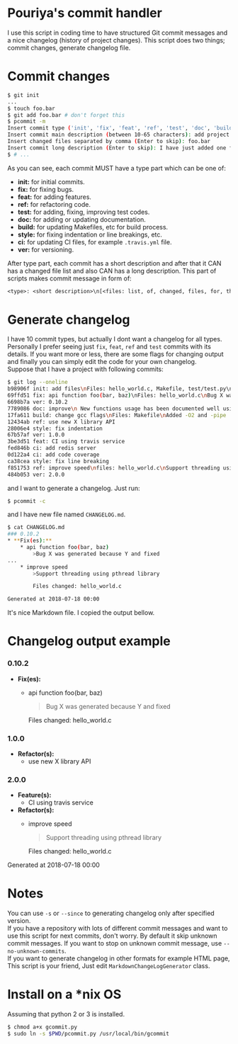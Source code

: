# Pouriya's commit handler
I use this script in coding time to have structured Git commit messages and a nice changelog (history of project changes). This script does two things; commit changes, generate changelog file.


# Commit changes
```sh
$ git init
...
$ touch foo.bar
$ git add foo.bar # don't forget this
$ pcommit -m
Insert commit type ('init', 'fix', 'feat', 'ref', 'test', 'doc', 'build', 'style', 'ci', 'ver'): init
Insert commit main description (between 10-65 characters): add project source code
Insert changed files separated by comma (Enter to skip): foo.bar
Insert commit long description (Enter to skip): I have just added one file because of X and Y
$ # ...
```
As you can see, each commit MUST have a type part which can be one of:  
* **init:** for initial commits.
* **fix:** for fixing bugs.
* **feat:** for adding features.
* **ref:** for refactoring code.
* **test:** for adding, fixing, improving test codes.
* **doc:** for adding or updating documentation.
* **build:** for updating Makefiles, etc for build process.
* **style:** for fixing indentation or line breakings, etc.
* **ci:** for updating CI files, for example `.travis.yml` file.
* **ver:** for versioning.

After type part, each commit has a short description and after that it CAN has a changed file list and also CAN has a long description. This part of scripts makes commit message in form of:  
```txt
<type>: <short description>\n[<files: list, of, changed, files, for, this, commit, separated, with, comma>][<long description>]
```

# Generate changelog
I have 10 commit types, but actually I dont want a changelog for all types. Personally I prefer seeing just `fix`, `feat`, `ref` and `test` commits with its details. If you want more or less, there are some flags for changing output and finally you can simply edit the code for your own changelog.  
Suppose that I have a project with following commits:  
```sh
$ git log --oneline
b98906f init: add files\nFiles: hello_world.c, Makefile, test/test.py\nThis is initial commit of project
69ffd51 fix: api function foo(bar, baz)\nFiles: hello_world.c\nBug X was generated because Y and fixed
6698b7a ver: 0.10.2
7789086 doc: improve\n New functions usage has been documented well using markdown in code
17fa611 build: change gcc flags\nFiles: Makefile\nAdded -O2 and -pipe
12434ab ref: use new X library API 
28006e4 style: fix indentation 
67b57af ver: 1.0.0
3be3d51 feat: CI using travis service
fed846b ci: add redis server
0d122a4 ci: add code coverage
ca38cea style: fix line breaking
f851753 ref: improve speed\nfiles: hello_world.c\nSupport threading using pthread library
484b053 ver: 2.0.0
```
and I want to generate a changelog. Just run:  
```sh
$ pcommit -c
```
and I have new file named `CHANGELOG.md`.  
```sh
$ cat CHANGELOG.md
### 0.10.2
* **Fix(es):**
    * api function foo(bar, baz)  
        >Bug X was generated because Y and fixed  
...
    * improve speed  
        >Support threading using pthread library  

        Files changed: hello_world.c  

Generated at 2018-07-18 00:00
```
It's nice Markdown file. I copied the output bellow.  

# Changelog output example
### 0.10.2
* **Fix(es):**
    * api function foo(bar, baz)  
        >Bug X was generated because Y and fixed  

        Files changed: hello_world.c  
### 1.0.0
* **Refactor(s):**
    * use new X library API  
### 2.0.0
* **Feature(s):**
    * CI using travis service  
* **Refactor(s):**
    * improve speed  
        >Support threading using pthread library  

        Files changed: hello_world.c  

Generated at 2018-07-18 00:00

# Notes
You can use `-s` or `--since` to generating changelog only after specified version.  
If you have a repository with lots of different commit messages and want to use this script for next commits, don't worry. By default it skip unknown commit messages. If you want to stop on unknown commit message, use `--no-unknown-commits`.  
If you want to generate changelog in other formats for example HTML page, This script is your friend, Just edit `MarkdownChangeLogGenerator` class.  

# Install on a *nix OS
Assuming that python 2 or 3 is installed.  
```sh
$ chmod a+x gcommit.py
$ sudo ln -s $PWD/pcommit.py /usr/local/bin/gcommit
```
